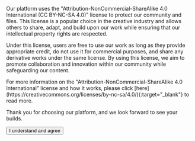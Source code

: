 <div class="licensebox__item" >
    <div class="content">
    <div class="titlebar"></div>
        <p style="max-width: 39em; overflow-wrap: break-word;">
            Our platform uses the "Attribution-NonCommercial-ShareAlike 4.0 International (CC BY-NC-SA 4.0)" license to protect our community and files. This license is a popular choice in the creative industry and allows others to share, adapt, and build upon our work while ensuring that our intellectual property rights are respected.
        </p>
        <p style="max-width: 39em; overflow-wrap: break-word;">
            Under this license, users are free to use our work as long as they provide appropriate credit, do not use it for commercial purposes, and share any derivative works under the same license. By using this license, we aim to promote collaboration and innovation within our community while safeguarding our content.
        </p>
        <p style="max-width: 39em; overflow-wrap: break-word;">
            For more information on the "Attribution-NonCommercial-ShareAlike 4.0 International" license and how it works, please click [here](https://creativecommons.org/licenses/by-nc-sa/4.0/){:target="_blank"} to read more.
        </p>
        <p style="max-width: 39em; overflow-wrap: break-word;">
            Thank you for choosing our platform, and we look forward to see your builds.
        </p>
        <input type="button" class="btn" onClick="document.querySelector('.licensebox__item').remove();" value='I understand and agree' />
    </div>
</div>